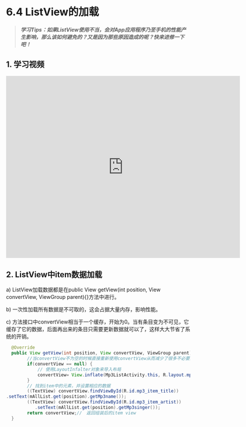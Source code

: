 # 6.4 ListView的加载

>##### 学习Tips：如果ListView使用不当，会对App应用程序乃至手机的性能产生影响，那么该如何避免的？又是因为那些原因造成的呢？快来进修一下吧！

## 1. 学习视频

<iframe frameborder="0" width="640" height="498" src="https://v.qq.com/iframe/player.html?vid=z0180bhmznp&tiny=0&auto=0" allowfullscreen></iframe>

## 2. ListView中item数据加载

a) ListView加载数据都是在public View getView(int position, View convertView, ViewGroup parent){}方法中进行。

b) 一次性加载所有数据是不可取的，这会占据大量内存，影响性能。

c) 方法接口中convertView相当于一个缓存，开始为0。当有条目变为不可见，它缓存了它的数据，后面再出来的条目只需要更新数据就可以了，这样大大节省了系统的开销。

```Java
  @Override
  public View getView(int position, View convertView, ViewGroup parent) {
        //当convertView不为空的时候直接重新使用convertView从而减少了很多不必要的View的创建
        if(convertView == null) {
            // 使用LayoutInfalter对象来导入布局
            convertView= View.inflate(Mp3ListActivity.this, R.layout.mp3item, null);
        }
        // 找到item中的元素，并设置相应的数据
        ((TextView) convertView.findViewById(R.id.mp3_item_title))
.setText(mAllList.get(position).getMp3name());
        ((TextView) convertView.findViewById(R.id.mp3_item_artist))
           .setText(mAllList.get(position).getMp3singer());
        return convertView;//　返回组装后的item view
  }
```
